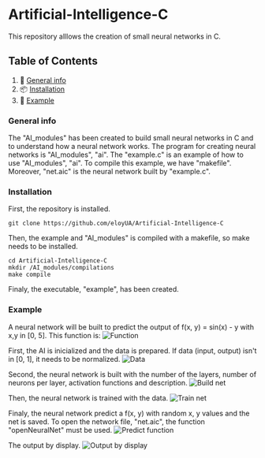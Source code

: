 # Artificial-Intelligence-C

This repository alllows the creation of small neural networks in C.

## Table of Contents
1. 📖 [General info](#general-info)
2. 📦 [Installation](#installation)
3. 📝 [Example](#example)

### General info
The "AI_modules" has been created to build small neural networks in C and to understand how a neural network works.
The program for creating neural networks is "AI_modules", "ai".
The "example.c" is an example of how to use "AI_modules", "ai". To compile this example, we have "makefile". Moreover, "net.aic"
is the neural network built by "example.c".

### Installation

First, the repository is installed.
```
git clone https://github.com/eloyUA/Artificial-Intelligence-C
```

Then, the example and "AI_modules" is compiled with a makefile, so make needs to be installed.
```
cd Artificial-Intelligence-C
mkdir /AI_modules/compilations
make compile
```

Finaly, the executable, "example", has been created.

### Example

A neural network will be built to predict the output of f(x, y) = sin(x) - y with x,y in [0, 5]. This function is:
![Function](/screenshots/function.jpg)

First, the AI is inicialized and the data is prepared. If data (input, output) isn't in [0, 1], it needs to be normalized.
![Data](/screenshots/prepare_data.png)

Second, the neural network is built with the number of the layers, number of neurons per layer, activation functions and description.
![Build net](/screenshots/build_net.png)

Then, the neural network is trained with the data.
![Train net](/screenshots/train_net.png)

Finaly, the neural network predict a f(x, y) with random x, y values and the net is saved. To open the network file, "net.aic",
the function "openNeuralNet" must be used.
![Predict function](/screenshots/prediction_net.png)

The output by display.
![Output by display](/screenshots/output_display.png)

